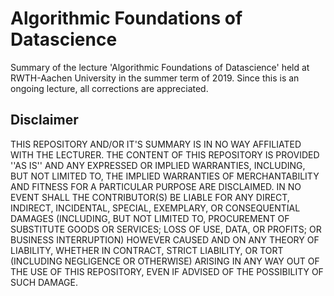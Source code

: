 # Algorithmic Foundations of Datascience
Summary of the lecture 'Algorithmic Foundations of Datascience' held at RWTH-Aachen University in the summer term of 2019. Since this is an ongoing lecture, all corrections are appreciated.

## Disclaimer
THIS REPOSITORY AND/OR IT'S SUMMARY IS IN NO WAY AFFILIATED WITH THE LECTURER. THE CONTENT OF THIS REPOSITORY IS PROVIDED ''AS IS'' AND ANY EXPRESSED OR IMPLIED WARRANTIES, INCLUDING, BUT NOT LIMITED TO, THE IMPLIED WARRANTIES OF MERCHANTABILITY AND FITNESS FOR A PARTICULAR PURPOSE ARE DISCLAIMED. IN NO EVENT SHALL THE CONTRIBUTOR(S) BE LIABLE FOR ANY DIRECT, INDIRECT, INCIDENTAL, SPECIAL, EXEMPLARY, OR CONSEQUENTIAL DAMAGES (INCLUDING, BUT NOT LIMITED TO, PROCUREMENT OF SUBSTITUTE GOODS OR SERVICES; LOSS OF USE, DATA, OR PROFITS; OR BUSINESS INTERRUPTION) HOWEVER CAUSED AND ON ANY THEORY OF LIABILITY, WHETHER IN CONTRACT, STRICT LIABILITY, OR TORT (INCLUDING NEGLIGENCE OR OTHERWISE) ARISING IN ANY WAY OUT OF THE USE OF THIS REPOSITORY, EVEN IF ADVISED OF THE POSSIBILITY OF SUCH DAMAGE.
